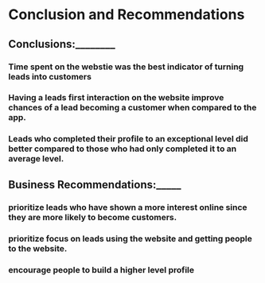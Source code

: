 # Conclusion and Recommendations
## Conclusions:________

### Time spent on the webstie was the best indicator of turning leads into customers
### Having a leads first interaction on the website improve chances of a lead becoming a customer when compared to the app.
### Leads who completed their profile to an exceptional level did better compared to those who had only completed it to an average level.
## Business Recommendations:_____

### prioritize leads who have shown a more interest online since they are more likely to become customers.
### prioritize focus on leads using the website and getting people to the website.
### encourage people to build a higher level profile

